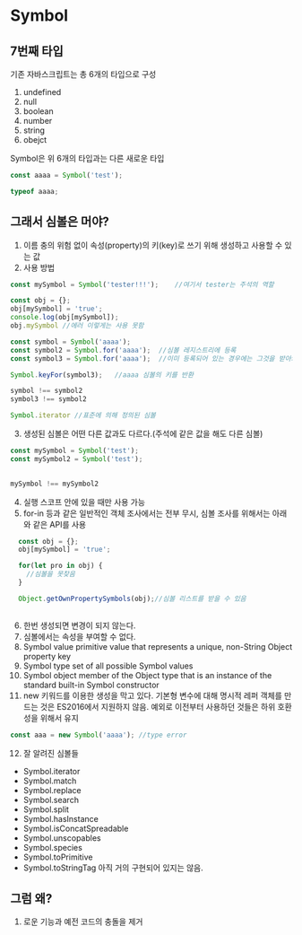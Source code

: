 # Symbol

## 7번째 타입

기존 자바스크립트는 총 6개의 타입으로 구성

1. undefined
2. null
3. boolean
4. number
5. string
6. obejct

Symbol은 위 6개의 타입과는 다른 새로운 타입
``` javascript
const aaaa = Symbol('test');

typeof aaaa;

```

## 그래서 심볼은 머야?

1. 이름 충의 위험 없이 속성(property)의 키(key)로 쓰기 위해 생성하고 사용할 수 있는 값
2. 사용 방법
  ```javascript
  const mySymbol = Symbol('tester!!!');    //여기서 tester는 주석의 역할
  
  const obj = {};
  obj[mySymbol] = 'true';
  console.log(obj[mySymbol]);
  obj.mySymbol //에러 이렇게는 사용 못함

  const symbol = Symbol('aaaa');
  const symbol2 = Symbol.for('aaaa');  //심볼 레지스트리에 등록
  const symbol3 = Symbol.for('aaaa');  //이미 등록되어 있는 경우에는 그것을 받아와서 사용
  
  Symbol.keyFor(symbol3);	//aaaa 심볼의 키를 반환

  symbol !== symbol2
  symbol3 !== symbol2

  Symbol.iterator //표준에 의해 정의된 심볼

  ```
3. 생성된 심볼은 어떤 다른 값과도 다르다.(주석에 같은 값을 해도 다른 심볼)
  ```javascript
  const mySymbol = Symbol('test');
  const mySymbol2 = Symbol('test');
	

  mySymbol !== mySymbol2

  ```
4. 실행 스코프 안에 있을 때만 사용 가능
5. for-in 등과 같은 일반적인 객체 조사에서는 전부 무시, 심볼 조사를 위해서는 아래와 같은 API를 사용
```javascript
  const obj = {};
  obj[mySymbol] = 'true';

  for(let pro in obj) {
    //심볼을 못찾음
  }

  Object.getOwnPropertySymbols(obj);//심볼 리스트를 받을 수 있음
   
```
6. 한번 생성되면 변경이 되지 않는다.
7. 심볼에서는 속성을 부여할 수 없다.
8. Symbol value
  primitive value that represents a unique, non-String Object property key
9. Symbol type
  set of all possible Symbol values
10. Symbol object
  member of the Object type that is an instance of the standard built-in Symbol constructor
11. new 키워드를 이용한 생성을 막고 있다. 기본형 변수에 대해 명시적 레퍼 객체를 만드는 것은 ES2016에서 지원하지 않음. 예외로 이전부터 사용하던 것들은 하위 호환성을 위해서 유지
```javascript
const aaa = new Symbol('aaaa'); //type error
```
12. 잘 알려진 심볼들
  * Symbol.iterator
  * Symbol.match
  * Symbol.replace
  * Symbol.search
  * Symbol.split
  * Symbol.hasInstance
  * Symbol.isConcatSpreadable
  * Symbol.unscopables
  * Symbol.species
  * Symbol.toPrimitive
  * Symbol.toStringTag
  아직 거의 구현되어 있지는 않음.
  
## 그럼 왜?

1. 로운 기능과 예전 코드의 충돌을 제거



